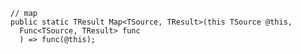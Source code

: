     // map
    public static TResult Map<TSource, TResult>(this TSource @this, 
      Func<TSource, TResult> func
      ) => func(@this);
